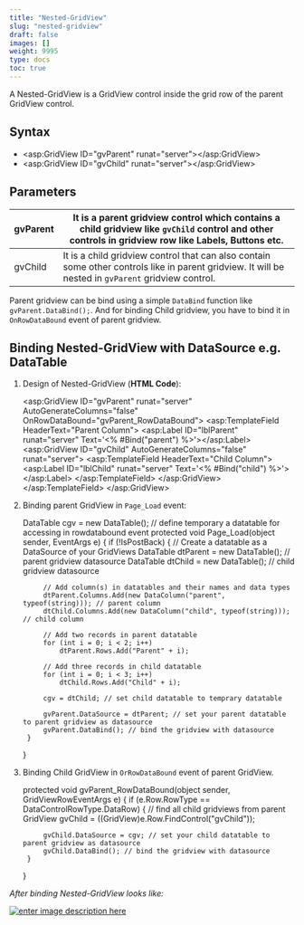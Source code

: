 ```yaml
---
title: "Nested-GridView"
slug: "nested-gridview"
draft: false
images: []
weight: 9995
type: docs
toc: true
---
```


A Nested-GridView is a GridView control inside the grid row of the parent GridView control.

## Syntax
- <asp:GridView ID="gvParent" runat="server"></asp:GridView>
- <asp:GridView ID="gvChild" runat="server"></asp:GridView>


## Parameters
| gvParent | It is a parent gridview control which contains a child gridview like `gvChild` control and other controls in gridview row like Labels, Buttons etc. |
| -------- | ------------------------------------------------------------------------- |
| gvChild | It is a child gridview control that can also contain some other controls like in parent gridview. It will be nested in `gvParent` gridview control. |

Parent gridview can be bind using a simple `DataBind` function like `gvParent.DataBind();`. And for binding Child gridview, you have to bind it in `OnRowDataBound` event of parent gridview.

## Binding Nested-GridView with DataSource e.g. DataTable
1. Design of Nested-GridView (**HTML Code**):


    <asp:GridView ID="gvParent" runat="server" AutoGenerateColumns="false" OnRowDataBound="gvParent_RowDataBound">
        <Columns>
            <asp:TemplateField HeaderText="Parent Column">
                <ItemTemplate>
                    <asp:Label ID="lblParent" runat="server" Text='<% #Bind("parent") %>'></asp:Label>
                    <asp:GridView ID="gvChild" AutoGenerateColumns="false" runat="server">
                        <Columns>
                            <asp:TemplateField HeaderText="Child Column">
                                <ItemTemplate>
                                    <asp:Label ID="lblChild" runat="server" Text='<% #Bind("child") %>'></asp:Label>
                                </ItemTemplate>
                            </asp:TemplateField>
                        </Columns>
                    </asp:GridView>
                </ItemTemplate>
            </asp:TemplateField>
        </Columns>
    </asp:GridView>

2. Binding parent GridView in `Page_Load` event:


    DataTable cgv = new DataTable(); // define temporary a datatable for accessing in rowdatabound event
    protected void Page_Load(object sender, EventArgs e)
    {
        if (!IsPostBack)
        {
            // Create a datatable as a DataSource of your GridViews
            DataTable dtParent = new DataTable(); // parent gridview datasource
            DataTable dtChild = new DataTable(); // child gridview datasource

            // Add column(s) in datatables and their names and data types
            dtParent.Columns.Add(new DataColumn("parent", typeof(string))); // parent column
            dtChild.Columns.Add(new DataColumn("child", typeof(string))); // child column

            // Add two records in parent datatable
            for (int i = 0; i < 2; i++)
                dtParent.Rows.Add("Parent" + i);

            // Add three records in child datatable
            for (int i = 0; i < 3; i++)
                dtChild.Rows.Add("Child" + i);

            cgv = dtChild; // set child datatable to temprary datatable

            gvParent.DataSource = dtParent; // set your parent datatable to parent gridview as datasource
            gvParent.DataBind(); // bind the gridview with datasource
        }
    }
3. Binding Child GridView in `OrRowDataBound` event of parent GridView.


    protected void gvParent_RowDataBound(object sender, GridViewRowEventArgs e)
    {
        if (e.Row.RowType == DataControlRowType.DataRow)
        {
            // find all child gridviews from parent
            GridView gvChild = ((GridView)e.Row.FindControl("gvChild"));

            gvChild.DataSource = cgv; // set your child datatable to parent gridview as datasource
            gvChild.DataBind(); // bind the gridview with datasource
        }
    }

*After binding Nested-GridView looks like:*

[![enter image description here][1]][1]


  [1]: https://i.stack.imgur.com/IMnlL.png

